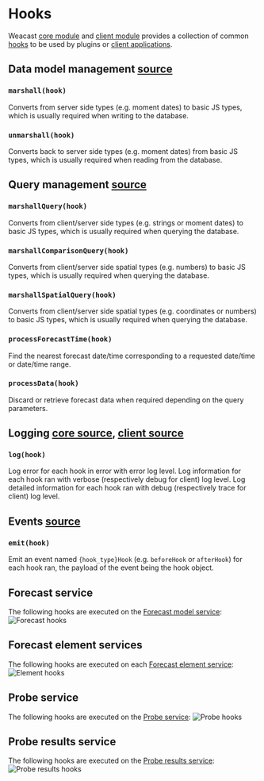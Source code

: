 # Hooks

Weacast [core module](https://github.com/weacast/weacast-core) and [client module](https://github.com/weacast/weacast-client) provides a collection of common [hooks](https://docs.feathersjs.com/api/hooks.html) to be used by plugins or [client applications](https://docs.feathersjs.com/api/client.html).

## Data model management [source](https://github.com/weacast/weacast-core/blob/master/src/hooks/marshall.js)

### `marshall(hook)`

Converts from server side types (e.g. moment dates) to basic JS types, which is usually required when writing to the database.

### `unmarshall(hook)`

Converts back to server side types (e.g. moment dates) from basic JS types, which is usually required when reading from the database.

## Query management [source](https://github.com/weacast/weacast-core/blob/master/src/hooks/query.js)

### `marshallQuery(hook)` 

Converts from client/server side types (e.g. strings or moment dates) to basic JS types, which is usually required when querying the database.

### `marshallComparisonQuery(hook)` 

Converts from client/server side spatial types (e.g. numbers) to basic JS types, which is usually required when querying the database.

### `marshallSpatialQuery(hook)` 

Converts from client/server side spatial types (e.g. coordinates or numbers) to basic JS types, which is usually required when querying the database.

### `processForecastTime(hook)`

Find the nearest forecast date/time corresponding to a requested date/time or date/time range.

### `processData(hook)`

Discard or retrieve forecast data when required depending on the query parameters.

## Logging [core source](https://github.com/weacast/weacast-core/blob/master/src/hooks/logger.js), [client source](https://github.com/weacast/weacast-client/blob/master/src/hooks/logger.js)

### `log(hook)`

Log error for each hook in error with error log level.
Log information for each hook ran with verbose (respectively debug for client) log level.
Log detailed information for each hook ran with debug (respectively trace for client) log level.

## Events [source](https://github.com/weacast/weacast-client/blob/master/src/hooks/events.js)

### `emit(hook)`

Emit an event named `{hook_type}Hook` (e.g. `beforeHook` or `afterHook`) for each hook ran, the payload of the event being the hook object.

## Forecast service

The following hooks are executed on the [Forecast model service](./FORECAST.MD):
![Forecast hooks](https://cdn.rawgit.com/weacast/weacast-docs/master/images/forecast-hooks.svg)

## Forecast element services

The following hooks are executed on each [Forecast element service](./ELEMENT.MD):
![Element hooks](https://cdn.rawgit.com/weacast/weacast-docs/master/images/element-hooks.svg)

## Probe service

The following hooks are executed on the [Probe service](./PROBE.MD#probes):
![Probe hooks](https://cdn.rawgit.com/weacast/weacast-docs/master/images/probe-hooks.svg)

## Probe results service

The following hooks are executed on the [Probe results service](./PROBE.MD#probe-results):
![Probe results hooks](https://cdn.rawgit.com/weacast/weacast-docs/master/images/probe-results-hooks.svg)

